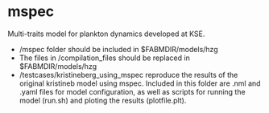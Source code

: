 # mspec
Multi-traits model for plankton dynamics developed at KSE.
  - /mspec folder should be included in $FABMDIR/models/hzg
  - The files in /compilation_files should be replaced in $FABMDIR/models/hzg
  - /testcases/kristineberg_using_mspec reproduce the results of the original kristineb model using mspec. Included in this folder are .nml and .yaml files for model configuration, as well as scripts for running the model (run.sh) and ploting the results (plotfile.plt).


